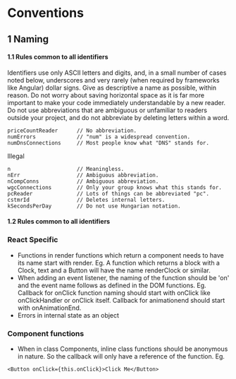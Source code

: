 # Conventions

## 1 Naming
#### 1.1 Rules common to all identifiers
Identifiers use only ASCII letters and digits, and, in a small number of cases noted below, underscores and very rarely (when required by frameworks like Angular) dollar signs.
Give as descriptive a name as possible, within reason. Do not worry about saving horizontal space as it is far more important to make your code immediately understandable by a new reader. Do not use abbreviations that are ambiguous or unfamiliar to readers outside your project, and do not abbreviate by deleting letters within a word.
```
priceCountReader      // No abbreviation.
numErrors             // "num" is a widespread convention.
numDnsConnections     // Most people know what "DNS" stands for.
```
Illegal
```
n                     // Meaningless.
nErr                  // Ambiguous abbreviation.
nCompConns            // Ambiguous abbreviation.
wgcConnections        // Only your group knows what this stands for.
pcReader              // Lots of things can be abbreviated "pc".
cstmrId               // Deletes internal letters.
kSecondsPerDay        // Do not use Hungarian notation.
```
#### 1.2 Rules common to all identifiers 

### React Specific
* Functions in render functions which return a component needs to have its name start with render. Eg. A function which returns a block with a Clock, text and a Button will have the name renderClock or similar.
* When adding an event listener, the naming of the function should be 'on' and the event name follows as defined in the DOM functions. Eg. Callback for onClick function naming should start with onClick like onClickHandler or onClick itself. Callback for animationend should start with onAnimationEnd.
* Errors in internal state as an object

### Component functions
* When in class Components, inline class functions should be anonymous in nature. So the callback will only have a reference of the function. Eg. 
```
<Button onClick={this.onClick}>Click Me</Button>
```
